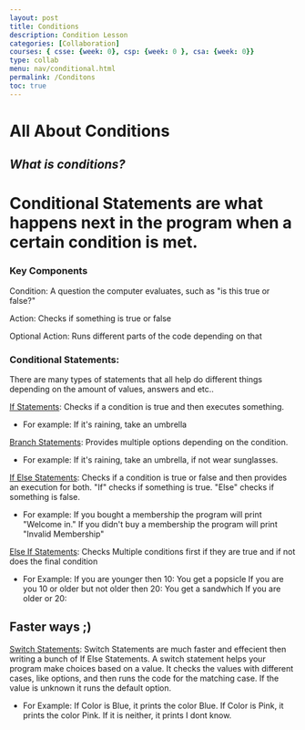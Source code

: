 ```yaml
---
layout: post
title: Conditions
description: Condition Lesson 
categories: [Collaboration]
courses: { csse: {week: 0}, csp: {week: 0 }, csa: {week: 0}}
type: collab
menu: nav/conditional.html
permalink: /Conditons
toc: true
---
```


# All About Conditions

## ***What is conditions?*** 
Conditional Statements are what happens next in the program when a certain condition is met. 
=======
### **Key Components**
Condition: A question the computer evaluates, such as "is this true or false?"

Action: Checks if something is true or false

Optional Action: Runs different parts of the code depending on that

### **Conditional Statements**: 
There are many types of statements that all help do different things depending on the amount of values, answers and etc..

<u>If Statements</u>: Checks if a condition is true and then executes something. 
- For example: If it's raining, take an umbrella

<u>Branch Statements</u>: Provides multiple options depending on the condition.
- For example: If it's raining, take an umbrella, if not wear sunglasses.

<u>If Else Statements</u>: Checks if a condition is true or false and then provides an execution for both. "If" checks if something is true. "Else" checks if something is false.
- For example: If you bought a membership the program will print "Welcome in."
If you didn't buy a membership the program will print "Invalid Membership"

<u>Else If Statements</u>: Checks Multiple conditions first if they are true and if not does the final condition
- For Example: If you are younger then 10: You get a popsicle
If you are you 10 or older but not older then 20: You get a sandwhich
If you are older or 20: 

## Faster ways ;)

<u>Switch Statements</u>: Switch Statements are much faster and effecient then writing a bunch of If Else Statements. A switch statement helps your program make choices based on a value. It checks the values with different cases, like options, and then runs the code for the matching case. If the value is unknown it runs the default option. 
- For Example: If Color is Blue, it prints the color Blue. If Color is Pink, it prints the color Pink. If it is neither, it prints I dont know. 


